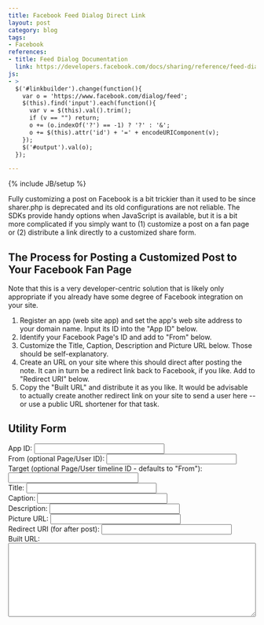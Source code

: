```yaml
---
title: Facebook Feed Dialog Direct Link
layout: post
category: blog
tags:
- Facebook
references:
- title: Feed Dialog Documentation
  link: https://developers.facebook.com/docs/sharing/reference/feed-dialog/v2.5
js:
- >
  $('#linkbuilder').change(function(){ 
    var o = 'https://www.facebook.com/dialog/feed';
    $(this).find('input').each(function(){
      var v = $(this).val().trim();
      if (v == "") return;
      o += (o.indexOf('?') == -1) ? '?' : '&';
      o += $(this).attr('id') + '=' + encodeURIComponent(v);
    });
    $('#output').val(o);
  });

---
```

{% include JB/setup %}

Fully customizing a post on Facebook is a bit trickier than it used to be since sharer.php is deprecated and its old configurations are not reliable.
The SDKs provide handy options when JavaScript is available, but it is a bit more complicated if you simply want to (1) customize a post on a fan page or (2) distribute a link directly to a customized share form.

## The Process for Posting a Customized Post to Your Facebook Fan Page

Note that this is a very developer-centric solution that is likely only appropriate if you already have some degree of Facebook integration on your site.

1. Register an app (web site app) and set the app's web site address to your domain name. Input its ID into the "App ID" below.
1. Identify your Facebook Page's ID and add to "From" below.
1. Customize the Title, Caption, Description and Picture URL below. Those should be self-explanatory.
1. Create an URL on your site where this should direct after posting the note. It can in turn be a redirect link back to Facebook, if you like. Add to "Redirect URI" below.
1. Copy the "Built URL" and distribute it as you like. It would be advisable to actually create another redirect link on your site to send a user here -- or use a public URL shortener for that task.

## Utility Form

<form id="linkbuilder">
  <div class="form-group">
	<label for="app_id">App ID:</label>
	<input id="app_id" class="form-control" type="text" size="30" />
  </div>
  <div class="form-group">
	<label for="from">From (optional Page/User ID):</label>
	<input id="from" class="form-control" type="text" size="30" />
  </div>
  <div class="form-group">
	<label for="to">Target (optional Page/User timeline ID - defaults to "From"):</label>
	<input id="to" class="form-control" type="text" size="30" />
  </div>
  <div class="form-group">
	<label for="name">Title:</label>
	<input id="name" class="form-control" type="text" size="30" />
  </div>
  <div class="form-group">
	<label for="caption">Caption:</label>
	<input id="caption" class="form-control" type="text" size="30" />
  </div>
  <div class="form-group">
	<label for="description">Description:</label>
	<input id="description" class="form-control" type="text" size="30" />
  </div>
  <div class="form-group">
	<label for="picture">Picture URL:</label>
	<input id="picture" class="form-control" type="text" size="30" />
  </div>
  <div class="form-group">
	<label for="redirect_uri">Redirect URI (for after post):</label>
	<input id="redirect_uri" class="form-control" type="text" size="30" />
  </div>
  <div class="form-group">
	<label for="output">Built URL:</label>
	<textarea id="output" class="form-control" style="height:150px;width:100%"></textarea>
  </div>
</form>
